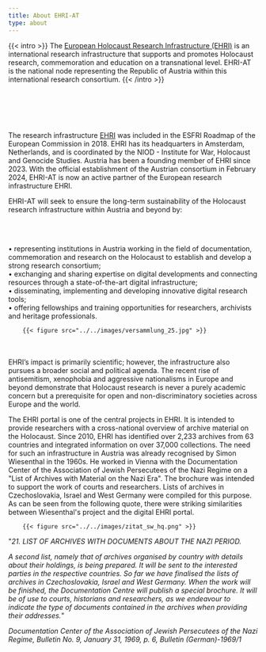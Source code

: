 ```yaml
---
title: About EHRI-AT
type: about
---
```


{{< intro >}}
The [European Holocaust Research Infrastructure (EHRI)](https://www.ehri-project.eu) is an international research infrastructure that supports and promotes Holocaust research, commemoration and education on a transnational level. EHRI-AT is the national node representing the Republic of Austria within this international research consortium.
{{< /intro >}}

<br/><br/> 
<br/><br/>

The research infrastructure [EHRI](https://www.ehri-project.eu) was included in the ESFRI Roadmap of the European Commission in 2018. EHRI has its headquarters in Amsterdam, Netherlands, and is coordinated by the NIOD - Institute for War, Holocaust and Genocide Studies. Austria has been a founding member of EHRI since 2023. With the official establishment of the Austrian consortium in February 2024, EHRI-AT is now an active partner of the European research infrastructure EHRI.

EHRI-AT will seek to ensure the long-term sustainability of the Holocaust research infrastructure within Austria and beyond by:

<br/><br/> 

•	representing institutions in Austria working in the field of documentation, commemoration and research on the Holocaust to establish and develop a strong research consortium;\
•	exchanging and sharing expertise on digital developments and connecting resources through a state-of-the-art digital infrastructure;\
•	disseminating, implementing and developing innovative digital research tools;\
•	offering fellowships and training opportunities for researchers, archivists and heritage professionals.

        {{< figure src="../../images/versammlung_25.jpg" >}}
        
<br/><br/>
EHRI’s impact is primarily scientific; however, the infrastructure also pursues a broader social and political agenda. The recent rise of antisemitism, xenophobia and aggressive nationalisms in Europe and beyond demonstrate that Holocaust research is never a purely academic concern but a prerequisite for open and non-discriminatory societies across Europe and the world.

The EHRI portal is one of the central projects in EHRI. It is intended to provide researchers with a cross-national overview of archive material on the Holocaust. Since 2010, EHRI has identified over 2,233 archives from 63 countries and integrated information on over 37,000 collections. The need for such an infrastructure in Austria was already recognised by Simon Wiesenthal in the 1960s. He worked in Vienna with the Documentation Center of the Association of Jewish Persecutees of the Nazi Regime on a "List of Archives with Material on the Nazi Era". The brochure was intended to support the work of courts and researchers. Lists of archives in Czechoslovakia, Israel and West Germany were compiled for this purpose. As can be seen from the following quote, there were striking similarities between Wiesenthal's project and the digital EHRI portal.

        {{< figure src="../../images/zitat_sw_hq.png" >}}

"_21. LIST OF ARCHIVES WITH DOCUMENTS ABOUT THE NAZI PERIOD._

_A second list, namely that of archives organised by country with details about their holdings, is being prepared. It will be sent to the interested parties in the respective countries. So far we have finalised the lists of archives in Czechoslovakia, Israel and West Germany. When the work will be finished, the Documentation Centre will publish a special brochure. It will be of use to courts, historians and researchers, as we endeavour to indicate the type of documents contained in the archives when providing their addresses._"

_Documentation Center of the Association of Jewish Persecutees of the Nazi Regime, Bulletin No. 9, January 31, 1969, p. 6, Bulletin (German)-1969/1_
